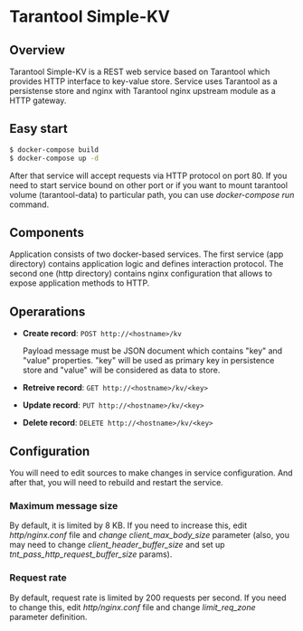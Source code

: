 # Tarantool Simple-KV
## Overview
Tarantool Simple-KV is a REST web service based on Tarantool which provides HTTP interface to key-value store. Service uses Tarantool as a persistense store and nginx with Tarantool nginx upstream module as a HTTP gateway.

## Easy start
```bash
$ docker-compose build
$ docker-compose up -d
```
After that service will accept requests via HTTP protocol on port 80. If you need to start service bound on other port or if you want to mount tarantool volume (tarantool-data) to particular path, you can use *docker-compose run* command.

## Components
Application consists of two docker-based services. The first service (app directory) contains application logic and defines interaction protocol. The second one (http directory) contains nginx configuration that allows to expose application methods to HTTP.

## Operarations
- **Create record**: `POST http://<hostname>/kv`

   Payload message must be JSON document which contains "key" and "value" properties. "key" will be used as primary key in persistence store and "value" will be considered as data to store.

- **Retreive record**: `GET http://<hostname>/kv/<key>`
- **Update record**: `PUT http://<hostname>/kv/<key>`
- **Delete record**: `DELETE http://<hostname>/kv/<key>`

## Configuration
You will need to edit sources to make changes in service configuration. And after that, you will need to rebuild and restart the service.
### Maximum message size
By default, it is limited by 8 KB. If you need to increase this, edit *http/nginx.conf* file and *change client_max_body_size* parameter (also, you may need to change *client_header_buffer_size* and set up *tnt_pass_http_request_buffer_size* params).
### Request rate
By default, request rate is limited by 200 requests per second. If you need to change this, edit *http/nginx.conf* file and change *limit_req_zone* parameter definition.